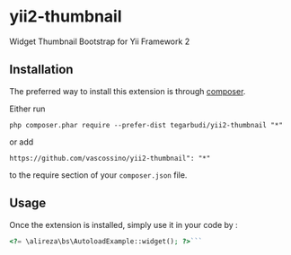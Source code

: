 yii2-thumbnail
==============
Widget Thumbnail Bootstrap for Yii Framework 2

Installation
------------

The preferred way to install this extension is through [composer](http://getcomposer.org/download/).

Either run

```
php composer.phar require --prefer-dist tegarbudi/yii2-thumbnail "*"
```

or add

```
https://github.com/vascossino/yii2-thumbnail": "*"
```

to the require section of your `composer.json` file.


Usage
-----

Once the extension is installed, simply use it in your code by  :

```php
<?= \alireza\bs\AutoloadExample::widget(); ?>```